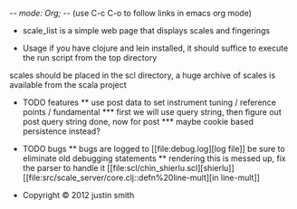 -*- mode: Org; -*- (use C-c C-o to follow links in emacs org mode)

* scale_list is
a simple web page that displays scales and fingerings

* Usage
if you have clojure and lein installed, it should suffice to execute the
run script from the top directory

scales should be placed in the scl directory, a huge archive of scales
is available from the scala project

* TODO features
** use post data to set instrument tuning / reference points / fundamental
*** first we will use query string, then figure out post
    query string done, now for post
*** maybe cookie based persistence instead?

* TODO bugs
**  bugs are logged to  [[file:debug.log][log file]]
  be sure to eliminate old debugging statements
** rendering this is messed up, fix the parser to handle it  [[file:scl/chin_shierlu.scl][shierlu]]
    [[file:src/scale_server/core.clj::defn%20line-mult][in line-mult]]

* Copyright © 2012 justin smith

